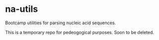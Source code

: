 # na-utils
Bootcamp utilities for parsing nucleic acid sequences.

This is a temporary repo for pedeogogical purposes. Soon to be deleted. 
